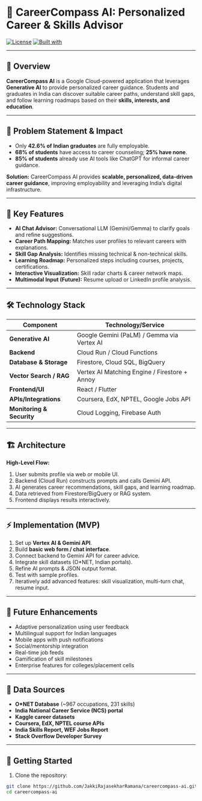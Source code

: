 # 🚀 CareerCompass AI: Personalized Career & Skills Advisor

[![License](https://img.shields.io/badge/License-MIT-blue.svg)](LICENSE)
[![Built with](https://img.shields.io/badge/Built%20With-Google%20Cloud-4285F4.svg)](https://cloud.google.com/vertex-ai)

---

## 📖 Overview

**CareerCompass AI** is a Google Cloud-powered application that leverages **Generative AI** to provide personalized career guidance. Students and graduates in India can discover suitable career paths, understand skill gaps, and follow learning roadmaps based on their **skills, interests, and education**.

---

## 🎯 Problem Statement & Impact

- Only **42.6% of Indian graduates** are fully employable.  
- **68% of students** have access to career counseling; **25% have none**.  
- **85% of students** already use AI tools like ChatGPT for informal career guidance.  

**Solution:** CareerCompass AI provides **scalable, personalized, data-driven career guidance**, improving employability and leveraging India’s digital infrastructure.

---

## 🌟 Key Features

- **AI Chat Advisor:** Conversational LLM (Gemini/Gemma) to clarify goals and refine suggestions.  
- **Career Path Mapping:** Matches user profiles to relevant careers with explanations.  
- **Skill Gap Analysis:** Identifies missing technical & non-technical skills.  
- **Learning Roadmap:** Personalized steps including courses, projects, certifications.  
- **Interactive Visualization:** Skill radar charts & career network maps.  
- **Multimodal Input (Future):** Resume upload or LinkedIn profile analysis.

---

## 🛠 Technology Stack

| Component               | Technology/Service                              |
|-------------------------|------------------------------------------------|
| **Generative AI**       | Google Gemini (PaLM) / Gemma via Vertex AI    |
| **Backend**             | Cloud Run / Cloud Functions                   |
| **Database & Storage**  | Firestore, Cloud SQL, BigQuery                 |
| **Vector Search / RAG** | Vertex AI Matching Engine / Firestore + Annoy |
| **Frontend/UI**         | React / Flutter                                |
| **APIs/Integrations**   | Coursera, EdX, NPTEL, Google Jobs API         |
| **Monitoring & Security** | Cloud Logging, Firebase Auth                  |

---

## 🏗 Architecture

**High-Level Flow:**  
1. User submits profile via web or mobile UI.  
2. Backend (Cloud Run) constructs prompts and calls Gemini API.  
3. AI generates career recommendations, skill gaps, and learning roadmap.  
4. Data retrieved from Firestore/BigQuery or RAG system.  
5. Frontend displays results interactively.

---

## ⚡ Implementation (MVP)

1. Set up **Vertex AI & Gemini API**.  
2. Build **basic web form / chat interface**.  
3. Connect backend to Gemini API for career advice.  
4. Integrate skill datasets (O*NET, Indian portals).  
5. Refine AI prompts & JSON output format.  
6. Test with sample profiles.  
7. Iteratively add advanced features: skill visualization, multi-turn chat, resume input.

---

## 🔮 Future Enhancements

- Adaptive personalization using user feedback  
- Multilingual support for Indian languages  
- Mobile apps with push notifications  
- Social/mentorship integration  
- Real-time job feeds  
- Gamification of skill milestones  
- Enterprise features for colleges/placement cells  

---

## 📂 Data Sources

- **O*NET Database** (~967 occupations, 231 skills)  
- **India National Career Service (NCS) portal**  
- **Kaggle career datasets**  
- **Coursera, EdX, NPTEL course APIs**  
- **India Skills Report, WEF Jobs Report**  
- **Stack Overflow Developer Survey**

---

## 🚀 Getting Started

1. Clone the repository:  
```bash
git clone https://github.com/JakkiRajasekharRamana/careercompass-ai.git
cd careercompass-ai
